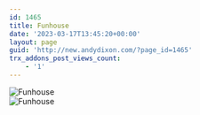 ```yaml
---
id: 1465
title: Funhouse
date: '2023-03-17T13:45:20+00:00'
layout: page
guid: 'http://new.andydixon.com/?page_id=1465'
trx_addons_post_views_count:
    - '1'
---
```


![Funhouse](https://i0.wp.com/assets.g8x2.ldn.idrivee2-23.com/posters/Funhouse%2001.jpg?w=1200&ssl=1 "Funhouse")  
![Funhouse](https://i0.wp.com/assets.g8x2.ldn.idrivee2-23.com/posters/Funhouse%2002.jpg?w=1200&ssl=1 "Funhouse")